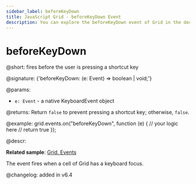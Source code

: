 ```yaml
---
sidebar_label: beforeKeyDown
title: JavaScript Grid - beforeKeyDown Event 
description: You can explore the beforeKeyDown event of Grid in the documentation of the DHTMLX JavaScript UI library. Browse developer guides and API reference, try out code examples and live demos, and download a free 30-day evaluation version of DHTMLX Suite 7.
---
```


# beforeKeyDown

@short: fires before the user is pressing a shortcut key

@signature: {'beforeKeyDown: (e: Event) => boolean | void;'}

@params:
- `e: Event` - a native KeyboardEvent object

@returns:
Return `false` to prevent pressing a shortcut key; otherwise, `false`.

@example:
grid.events.on("beforeKeyDown", function (e) {
    // your logic here
    // return true
});

@descr:

**Related sample**: [Grid. Events](https://snippet.dhtmlx.com/9zeyp4ds)

The event fires when a cell of Grid has a keyboard focus.

@changelog: added in v6.4

[comment]: # (@related: grid/configuration.md#keyboard-navigation)

[comment]: # (@relatedapi: grid/api/grid_afterkeydown_event.md)
